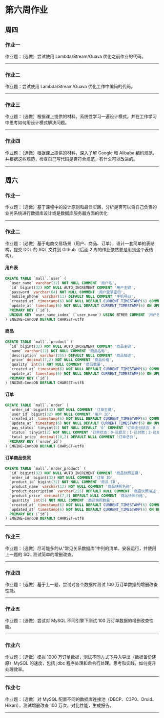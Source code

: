 # 第六周作业

## 周四

### 作业一

作业题：（选做）尝试使用 Lambda/Stream/Guava 优化之前作业的代码。

---

### 作业二

作业题：尝试使用 Lambda/Stream/Guava 优化工作中编码的代码。


---

### 作业三

作业题：（选做）根据课上提供的材料，系统性学习一遍设计模式，并在工作学习中思考如何用设计模式解决问题。

---

### 作业四

作业题：（选做）根据课上提供的材料，深入了解 Google 和 Alibaba 编码规范，并根据这些规范，检查自己写代码是否符合规范，有什么可以改进的。

---

## 周六

### 作业一

作业题：（选做）基于课程中的设计原则和最佳实践，分析是否可以将自己负责的业务系统进行数据库设计或是数据库服务器方面的优化

---

### 作业二

作业题：（必做）基于电商交易场景（用户、商品、订单），设计一套简单的表结构，提交 DDL 的 SQL 文件到 Github（后面 2 周的作业依然要是用到这个表结构）。

#### 用户表

```sql
CREATE TABLE `mall`.`user` (
  `user_name` varchar(32) NOT NULL COMMENT '用户名',
  `id` bigint(32) NOT NULL AUTO_INCREMENT COMMENT '用户主键',
  `password` varchar(64) NOT NULL COMMENT '用户登录密码',
  `mobile_phone` varchar(11) DEFAULT NULL COMMENT '手机号码',
  `created_at` timestamp(6) NOT NULL DEFAULT CURRENT_TIMESTAMP(6) COMMENT '用户创建时间',
  `update_at` timestamp(6) NOT NULL DEFAULT CURRENT_TIMESTAMP(6) ON UPDATE CURRENT_TIMESTAMP(6) COMMENT '用户更新时间',
  PRIMARY KEY (`id`),
  UNIQUE KEY `user_name_index` (`user_name`) USING BTREE COMMENT '用户名唯一性索引'
) ENGINE=InnoDB DEFAULT CHARSET=utf8

```
#### 商品

```sql
CREATE TABLE `mall`.`product` (
  `id` bigint(32) NOT NULL AUTO_INCREMENT COMMENT '商品主键',
  `name` varchar(12) NOT NULL COMMENT '商品名称',
  `description` varchar(255) DEFAULT NULL COMMENT '商品描述',
  `price` decimal(7,2) NOT NULL COMMENT '商品价格',
  `quality` int(5) NOT NULL COMMENT '商品数量',
  `created_at` timestamp(6) NOT NULL DEFAULT CURRENT_TIMESTAMP(6) COMMENT '商品创建时间',
  `update_at` timestamp(6) NOT NULL DEFAULT CURRENT_TIMESTAMP(6) ON UPDATE CURRENT_TIMESTAMP(6) COMMENT '商品更新时间',
  PRIMARY KEY (`id`)
) ENGINE=InnoDB DEFAULT CHARSET=utf8
```

#### 订单

```sql
CREATE TABLE `mall`.`order` (
  `order_id` bigint(32) NOT NULL COMMENT '订单主键',
  `user_id` bigint(32) NOT NULL COMMENT '用户 ID',
  `created_at` timestamp(6) NOT NULL DEFAULT CURRENT_TIMESTAMP(6) COMMENT '订单创建时间',
  `update_at` timestamp(6) NOT NULL DEFAULT CURRENT_TIMESTAMP(6) ON UPDATE CURRENT_TIMESTAMP(6) COMMENT '订单更新时间',
  `pay_status` tinyint(2) NOT NULL DEFAULT '0' COMMENT '订单支付状态：0 -未支付；1-已支付',
  `status` tinyint(2) NOT NULL COMMENT '订单状态：0-已提交；1-已付款；2-已发货；3-已收货；4-已取消；5-已退款',
  `total_price` decimal(10,2) DEFAULT NULL COMMENT '订单总价',
  PRIMARY KEY (`order_id`)
) ENGINE=InnoDB DEFAULT CHARSET=utf8
```

#### 订单商品快照

```sql
CREATE TABLE `mall`.`order_product` (
  `id` bigint(32) NOT NULL AUTO_INCREMENT COMMENT '商品快照主键',
  `order_id` bigint(32) NOT NULL COMMENT '订单 ID',
  `product_id` bigint(32) NOT NULL COMMENT '商品 ID',
  `product_name` varchar(12) NOT NULL COMMENT '商品快照名称',
  `product_description` varchar(255) DEFAULT NULL COMMENT '商品快照描述',
  `product_price` decimal(7,2) DEFAULT NULL COMMENT '商品快照价格',
  `quantity` int(5) NOT NULL COMMENT '商品快照数量',
  `created_at` timestamp(6) NOT NULL DEFAULT CURRENT_TIMESTAMP(6) COMMENT '商品快照创建时间',
  `updated_at` timestamp(6) NOT NULL DEFAULT CURRENT_TIMESTAMP(6) ON UPDATE CURRENT_TIMESTAMP(6) COMMENT '商品快照更新时间',
  PRIMARY KEY (`id`)
) ENGINE=InnoDB DEFAULT CHARSET=utf8
```

---

### 作业三

作业题：（选做）尽可能多的从“常见关系数据库”中列的清单，安装运行，并使用上一题的 SQL 测试简单的增删改查。




---

### 作业四

作业题：（选做）基于上一题，尝试对各个数据库测试 100 万订单数据的增删改查性能。




---

### 作业五

作业题：（选做）尝试对 MySQL 不同引擎下测试 100 万订单数据的增删改查性能。


---

### 作业六

作业题：（选做）模拟 1000 万订单数据，测试不同方式下导入导出（数据备份还原）MySQL 的速度，包括 jdbc 程序处理和命令行处理。思考和实践，如何提升处理效率。

---

### 作业七

作业题：（选做）对 MySQL 配置不同的数据库连接池（DBCP、C3P0、Druid、Hikari），测试增删改查 100 万次，对比性能，生成报告。


---